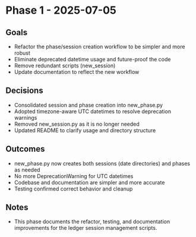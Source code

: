 # Phase 1 - 2025-07-05

## Goals
- Refactor the phase/session creation workflow to be simpler and more robust
- Eliminate deprecated datetime usage and future-proof the code
- Remove redundant scripts (new_session)
- Update documentation to reflect the new workflow

## Decisions
- Consolidated session and phase creation into new_phase.py
- Adopted timezone-aware UTC datetimes to resolve deprecation warnings
- Removed new_session.py as it is no longer needed
- Updated README to clarify usage and directory structure

## Outcomes
- new_phase.py now creates both sessions (date directories) and phases as needed
- No more DeprecationWarning for UTC datetimes
- Codebase and documentation are simpler and more accurate
- Testing confirmed correct behavior and cleanup

## Notes
- This phase documents the refactor, testing, and documentation improvements for the ledger session management scripts.
